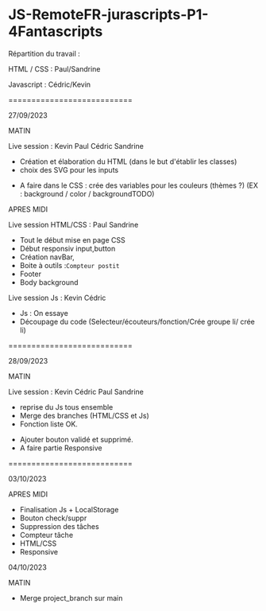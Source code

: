 # JS-RemoteFR-jurascripts-P1-4Fantascripts

Répartition du travail : 

HTML / CSS : Paul/Sandrine

Javascript : Cédric/Kevin

===========================

27/09/2023

MATIN

Live session : Kevin Paul Cédric Sandrine
+ Création et élaboration du HTML (dans le but d'établir les classes)
+ choix des SVG pour les inputs 
- A faire dans le CSS : crée des variables pour les couleurs (thèmes ?) (EX : background / color / backgroundTODO)

APRES MIDI

Live session HTML/CSS : Paul Sandrine
+ Tout le début mise en page CSS 
+ Début responsiv input,button 
+ Création navBar,
+ Boite à outils :`Compteur postit` 
+ Footer
+ Body background

Live session Js : Kevin Cédric
+ Js : On essaye
+ Découpage du code (Selecteur/écouteurs/fonction/Crée groupe li/ crée li)

===========================

28/09/2023

MATIN

Live session : Kevin Cédric Paul Sandrine
+ reprise du Js tous ensemble
+ Merge des branches (HTML/CSS et Js)
+ Fonction liste OK.
- Ajouter bouton validé et supprimé.
- A faire partie Responsive

===========================

03/10/2023

APRES MIDI

+ Finalisation Js + LocalStorage
+ Bouton check/suppr
+ Suppression des tâches 
+ Compteur tâche
+ HTML/CSS 
+ Responsive

04/10/2023

MATIN

+ Merge project_branch sur main
